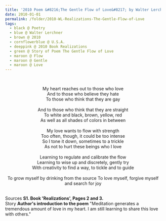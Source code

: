 ```yaml
---
title: '2010 Poem &#8216;The Gentle Flow of Love&#8217; by Walter Lerchner, U.S.A. from the Book &#8216;Realizations&#8217;, Pages 2 and 3'
date: 2010-01-01
permalink: /folder/2010-WL-Realizations-The-Gentle-Flow-of-Love
tags:
  - black @ Poetry
  - blue @ Walter Lerchner
  - brown @ 2010
  - cornflowerblue @ U.S.A.
  - deeppink @ 2010 Book Realizations   
  - green @ Story of Poem The Gentle Flow of Love
  - maroon @ Flow
  - maroon @ Gentle
  - maroon @ Love  
---
```


<br>

<p style="text-align:center;">
My heart reaches out to those who love<br>
And to those who believe they hate<br>
To those who think that they are gay<br>
<br>
And to those who think that they are straight<br>
To white and black, brown, yellow, red<br>
As well as all shades of colors in between<br>
<br>
My love wants to flow with strength<br>
Too often, though, it could be too intense
<br>
So I tone it down, sometimes to a trickle<br>
As not to hurt these beings who I love<br>
<br>
Learning to regulate and calibrate the flow<br>
Learning to wise up and discretely, gently try<br>
With creativity to find a way, to tickle and to guide<br>
<br>
To grow myself by drinking from the source
To love myself, forgive myself and search for joy<br>
</p>

<br>

<wave-list>
<list-title color="DarkSeaGreen" width="40">Sources</list-title>
  <list-item color="BlanchedAlmond"  width="285"><b> S1. Book 'Realizations', Pages 2 and 3.</b></list-item>
</wave-list>

<br>

<wave-list>
<list-title color="DarkSeaGreen" width="25">Story</list-title>
  <list-item color="BlanchedAlmond"  width="280"><b>Author's introduction to the poem</b> "Meditation generates a tremendous amount of love in my heart. I am still learning to share this love with others."</list-item>
</wave-list>